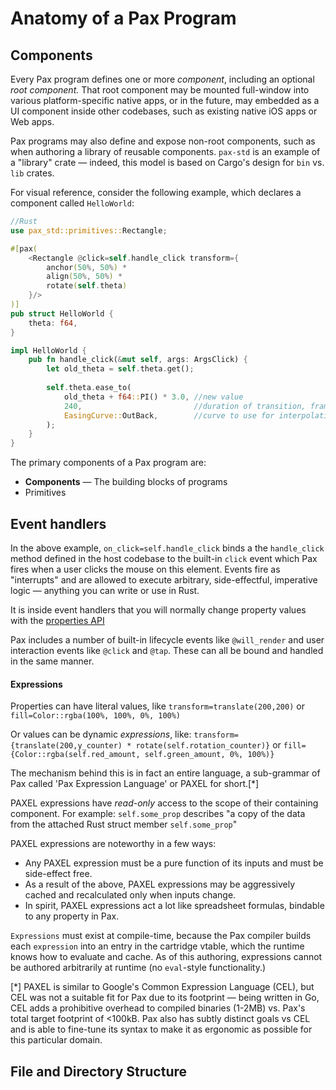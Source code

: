 # Anatomy of a Pax Program

## Components

Every Pax program defines one or more _component_, including an optional _root component._  That root component may be mounted full-window into various platform-specific native apps, or in the future, may embedded as a UI component inside other codebases, such as existing native iOS apps or Web apps.  

Pax programs may also define and expose non-root components, such as when authoring a library of reusable components.  `pax-std` is an example of a "library" crate — indeed, this model is based on Cargo's design for `bin` vs. `lib` crates.

For visual reference, consider the following example, which declares a component called `HelloWorld`:

```rust
//Rust
use pax_std::primitives::Rectangle;

#[pax(
    <Rectangle @click=self.handle_click transform={
        anchor(50%, 50%) *
        align(50%, 50%) *
        rotate(self.theta)
    }/>
)]
pub struct HelloWorld {
    theta: f64,
}

impl HelloWorld {
    pub fn handle_click(&mut self, args: ArgsClick) {
        let old_theta = self.theta.get();
        
        self.theta.ease_to(
            old_theta + f64::PI() * 3.0, //new value
            240,                         //duration of transition, frames
            EasingCurve::OutBack,        //curve to use for interpolation 
        );
    }
}
```

The primary components of a Pax program are:
 - **Components** — The building blocks of programs
 - Primitives



## Event handlers

In the above example, `on_click=self.handle_click` binds a the `handle_click` method defined in the host codebase to the built-in `click` event which Pax fires when a user clicks the mouse on this element.  Events fire as "interrupts" and are allowed to execute arbitrary, side-effectful, imperative logic — anything you can write or use in Rust.

It is inside event handlers that you will normally change property values with the [properties API](/reference-)

Pax includes a number of built-in lifecycle events like `@will_render` and user interaction events like `@click` and `@tap`.  These can all be bound and handled in the same manner.





#### Expressions

Properties can have literal values, like `transform=translate(200,200)` or `fill=Color::rgba(100%, 100%, 0%, 100%)`

Or values can be dynamic *expressions*, like:
`transform={translate(200,y_counter) * rotate(self.rotation_counter)}` or `fill={Color::rgba(self.red_amount, self.green_amount, 0%, 100%)}`

The mechanism behind this is in fact an entire language, a sub-grammar of Pax called 'Pax Expression Language' or PAXEL for short.[*]

PAXEL expressions have _read-only_ access to the scope of their containing component.
For example: `self.some_prop` describes "a copy of the data from the attached Rust struct member `self.some_prop`"

PAXEL expressions are noteworthy in a few ways:
- Any PAXEL expression must be a pure function of its inputs and must be side-effect free.  
- As a result of the above, PAXEL expressions may be aggressively cached and recalculated only when inputs change.
- In spirit, PAXEL expressions act a lot like spreadsheet formulas, bindable to any property in Pax.

`Expressions` must exist at compile-time, because the Pax compiler builds each `expression` into an entry in the cartridge vtable, which the runtime knows how to evaluate and cache.  As of this authoring, expressions cannot be authored arbitrarily at runtime (no `eval`-style functionality.)




[*] PAXEL is similar to Google's Common Expression Language (CEL), but CEL was not a suitable fit for Pax due to its footprint — being written in Go, CEL adds
a prohibitive overhead to compiled binaries (1-2MB) vs. Pax's total target footprint of <100kB.  Pax also has subtly distinct goals
vs CEL and is able to fine-tune its syntax to make it as ergonomic as possible for this particular domain.







## File and Directory Structure
